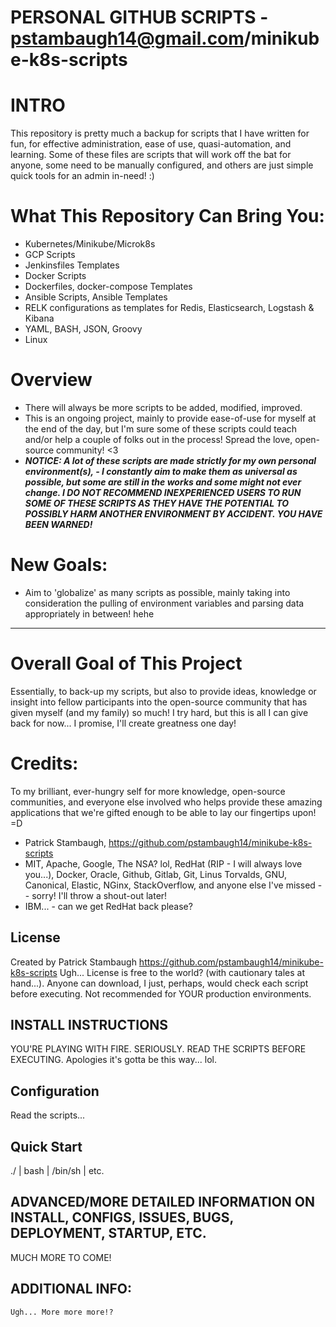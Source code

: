 # PERSONAL GITHUB SCRIPTS - pstambaugh14@gmail.com/minikube-k8s-scripts

# INTRO

This repository is pretty much a backup for scripts that I have written for fun, for effective administration, ease of use, quasi-automation, and learning.  Some of these files are scripts that will work off the bat for anyone, some need to be manually configured, and others are just simple quick tools for an admin in-need!  :)


# What This Repository Can Bring You:
- Kubernetes/Minikube/Microk8s
- GCP Scripts
- Jenkinsfiles Templates
- Docker Scripts
- Dockerfiles, docker-compose Templates
- Ansible Scripts, Ansible Templates
- RELK configurations as templates for Redis, Elasticsearch, Logstash & Kibana
- YAML, BASH, JSON, Groovy
- Linux

# Overview
- There will always be more scripts to be added, modified, improved.
- This is an ongoing project, mainly to provide ease-of-use for myself at the end of the day, but I'm sure some of these scripts could teach and/or help a couple of folks out in the process! Spread the love, open-source community! <3
- ***NOTICE: A lot of these scripts are made strictly for my own personal environment(s), - I constantly aim to make them as universal as possible, but some are still in the works and some might not ever change.  I DO NOT RECOMMEND INEXPERIENCED USERS TO RUN SOME OF THESE SCRIPTS AS THEY HAVE THE POTENTIAL TO POSSIBLY HARM ANOTHER ENVIRONMENT BY ACCIDENT.  YOU HAVE BEEN WARNED!***

# New Goals:
- Aim to 'globalize' as many scripts as possible, mainly taking into consideration the pulling of environment variables and parsing data appropriately in between! hehe

-----------------------------------------------------------------------------------------------------------------------------

# Overall Goal of This Project
Essentially, to back-up my scripts, but also to provide ideas, knowledge or insight into fellow participants into the open-source community that has given myself (and my family) so much!  I try hard, but this is all I can give back for now... I promise, I'll create greatness one day!  

# Credits:
To my brilliant, ever-hungry self for more knowledge, open-source communities, and everyone else involved who helps provide these amazing applications that we're gifted enough to be able to lay our fingertips upon!  =D
- Patrick Stambaugh, https://github.com/pstambaugh14/minikube-k8s-scripts
- MIT, Apache, Google, The NSA? lol, RedHat (RIP - I will always love you...), Docker, Oracle, Github, Gitlab, Git, Linus Torvalds, GNU, Canonical, Elastic, NGinx, StackOverflow, and anyone else I've missed -- sorry!  I'll throw a shout-out later!
- IBM... - can we get RedHat back please?

## License
Created by Patrick Stambaugh
https://github.com/pstambaugh14/minikube-k8s-scripts
Ugh... License is free to the world? (with cautionary tales at hand...). Anyone can download, I just, perhaps, would check each script before executing.  Not recommended for YOUR production environments.  

## INSTALL INSTRUCTIONS
YOU'RE PLAYING WITH FIRE.  SERIOUSLY.  READ THE SCRIPTS BEFORE EXECUTING. Apologies it's gotta be this way... lol.

## Configuration
Read the scripts...

## Quick Start
./<filename> | bash <filename> | /bin/sh <filename> | etc.

## ADVANCED/MORE DETAILED INFORMATION ON INSTALL, CONFIGS, ISSUES, BUGS, DEPLOYMENT, STARTUP, ETC.
MUCH MORE TO COME!  

## ADDITIONAL INFO:

```
Ugh... More more more!?
```
